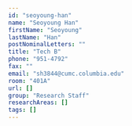 ```yaml
---
id: "seoyoung-han"
name: "Seoyoung Han"
firstName: "Seoyoung"
lastName: "Han"
postNominalLetters: ""
title: "Tech B"
phone: "951-4792"
fax: ""
email: "sh3844@cumc.columbia.edu"
room: "401A"
url: []
group: "Research Staff"
researchAreas: []
tags: []
---
```

